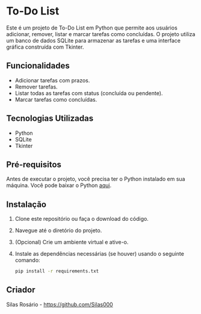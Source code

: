 # To-Do List

Este é um projeto de To-Do List em Python que permite aos usuários adicionar, remover, listar e marcar tarefas como concluídas. O projeto utiliza um banco de dados SQLite para armazenar as tarefas e uma interface gráfica construída com Tkinter.

## Funcionalidades

- Adicionar tarefas com prazos.
- Remover tarefas.
- Listar todas as tarefas com status (concluída ou pendente).
- Marcar tarefas como concluídas.

## Tecnologias Utilizadas

- Python
- SQLite
- Tkinter

## Pré-requisitos

Antes de executar o projeto, você precisa ter o Python instalado em sua máquina. Você pode baixar o Python [aqui](https://www.python.org/downloads/).

## Instalação

1. Clone este repositório ou faça o download do código.
2. Navegue até o diretório do projeto.
3. (Opcional) Crie um ambiente virtual e ative-o.
4. Instale as dependências necessárias (se houver) usando o seguinte comando:

   ```bash
   pip install -r requirements.txt

## Criador
Silas Rosário - https://github.com/Silas000